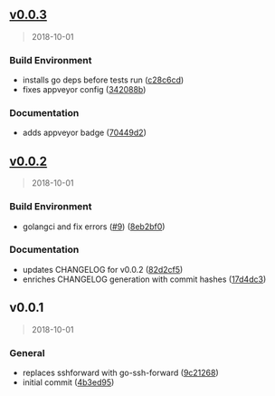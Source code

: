 
<a name="v0.0.3"></a>
## [v0.0.3](https://github.com/mavogel/go-ssh-forward/compare/v0.0.2...v0.0.3)

> 2018-10-01

### Build Environment

* installs go deps before tests run ([c28c6cd](https://github.com/mavogel/go-ssh-forward/commit/c28c6cd8e20ae28e691da1ecd8db3b8af4ea5176))
* fixes appveyor config ([342088b](https://github.com/mavogel/go-ssh-forward/commit/342088b1e0ccf10ddbc34589c4024698a73e3d01))

### Documentation

* adds appveyor badge ([70449d2](https://github.com/mavogel/go-ssh-forward/commit/70449d26ca7b229ad5d99ba46aa011d8a0bc8203))


<a name="v0.0.2"></a>
## [v0.0.2](https://github.com/mavogel/go-ssh-forward/compare/v0.0.1...v0.0.2)

> 2018-10-01

### Build Environment

* golangci and fix errors ([#9](https://github.com/mavogel/go-ssh-forward/issues/9)) ([8eb2bf0](https://github.com/mavogel/go-ssh-forward/commit/8eb2bf0d2798093389bb25ceeccd6d7aba6f6e3f))

### Documentation

* updates CHANGELOG for v0.0.2 ([82d2cf5](https://github.com/mavogel/go-ssh-forward/commit/82d2cf532cfc1bf408635de725274047c2aa721d))
* enriches CHANGELOG generation with commit hashes ([17d4dc3](https://github.com/mavogel/go-ssh-forward/commit/17d4dc3d787284ef24cc57ec1493153c6329b150))


<a name="v0.0.1"></a>
## v0.0.1

> 2018-10-01

### General

* replaces sshforward with go-ssh-forward ([9c21268](https://github.com/mavogel/go-ssh-forward/commit/9c21268b49fb332c194197f3d6144b08b39d252e))
* initial commit ([4b3ed95](https://github.com/mavogel/go-ssh-forward/commit/4b3ed9581c1f1d9ac1802be6a40a465fb2d106cd))

